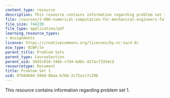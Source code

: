 ```yaml
---
content_type: resource
description: This resource contains information regarding problem set 1.
file: /courses/2-086-numerical-computation-for-mechanical-engineers-fall-2012/97b8460d504d0baab7b62cf2acc7c29b_MIT2_086F12_pset1.pdf
file_size: 744239
file_type: application/pdf
learning_resource_types:
- Assignments
license: https://creativecommons.org/licenses/by-nc-sa/4.0/
ocw_type: OCWFile
parent_title: Problem Sets
parent_type: CourseSection
parent_uid: 39d5c010-34bb-c7d4-bd0c-427acf3354cd
resourcetype: Document
title: Problem Set 1
uid: 97b8460d-504d-0baa-b7b6-2cf2acc7c29b
---
```

This resource contains information regarding problem set 1.